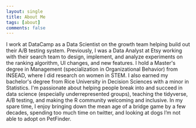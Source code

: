 ```yaml
---
layout: single
title: About Me
tags: [about]
comments: false
---
```


I work at DataCamp as a Data Scientist on the growth team helping build out their A/B testing system. Previously, I was a Data Analyst at Etsy working with their search team to design, implement, and analyze experiments on the ranking algorithm, UI changes, and new features. I hold a Master's degree in Management (specialization in Organizational Behavior) from INSEAD, where I did research on women in STEM. I also earned my bachelor's degree from Rice University in Decision Sciences with a minor in Statistics. I'm passionate about helping people break into and succeed in data science (especially underrepresented groups), teaching the tidyverse, A/B testing, and making the R community welcoming and inclusive. In my spare time, I enjoy bringing down the mean age of a bridge game by a few decades, spending too much time on twitter, and looking at dogs I’m not able to adopt on PetFinder. 
